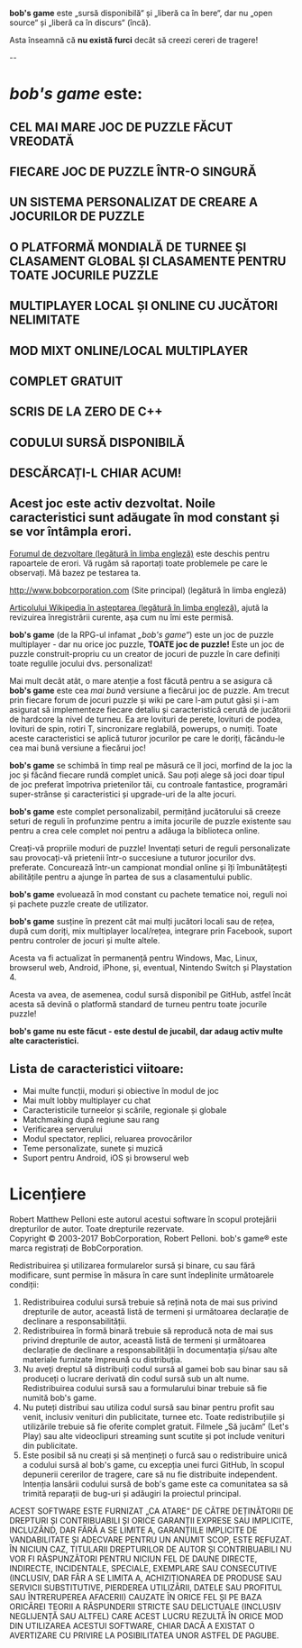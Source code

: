 **bob's game** este „sursă disponibilă“ și „liberă ca în bere“, dar nu „open source“ și „liberă ca în discurs“ (încă).

Asta înseamnă că **nu există furci** decât să creezi cereri de tragere!

--

# *bob's game* este:

## CEL MAI MARE JOC DE PUZZLE FĂCUT VREODATĂ

## FIECARE JOC DE PUZZLE ÎNTR-O SINGURĂ

## UN SISTEMA PERSONALIZAT DE CREARE A JOCURILOR DE PUZZLE

## O PLATFORMĂ MONDIALĂ DE TURNEE ȘI CLASAMENT GLOBAL ȘI CLASAMENTE PENTRU TOATE JOCURILE PUZZLE

## MULTIPLAYER LOCAL ȘI ONLINE CU JUCĂTORI NELIMITATE

## MOD MIXT ONLINE/LOCAL MULTIPLAYER

## COMPLET GRATUIT

## SCRIS DE LA ZERO DE C++

## CODULUI SURSĂ DISPONIBILĂ

## DESCĂRCAȚI-L CHIAR ACUM!

## Acest joc este activ dezvoltat. Noile caracteristici sunt adăugate în mod constant și se vor întâmpla erori.

[Forumul de dezvoltare (legătură în limba engleză)](http://bobsgame.com/forum) este deschis pentru rapoartele de erori. Vă rugăm să raportați toate problemele pe care le observați. Mă bazez pe testarea ta.

http://www.bobcorporation.com (Site principal) (legătură în limba engleză)

[Articolului Wikipedia în așteptarea (legătură în limba engleză)](https://en.wikipedia.org/w/index.php?title=Bob%27s_Game&oldid=713042467), ajută la revizuirea înregistrării curente, așa cum nu îmi este permisă.

**bob's game** (de la RPG-ul infamat *„bob's game“*) este un joc de puzzle multiplayer - dar nu orice joc puzzle, **TOATE joc de puzzle!** Este un joc de puzzle construit-propriu cu un creator de jocuri de puzzle în care definiți toate regulile jocului dvs. personalizat!

Mai mult decât atât, o mare atenție a fost făcută pentru a se asigura că **bob's game** este cea *mai bună* versiune a fiecărui joc de puzzle. Am trecut prin fiecare forum de jocuri puzzle și wiki pe care l-am putut găsi și i-am asigurat să implementeze fiecare detaliu și caracteristică cerută de jucătorii de hardcore la nivel de turneu. Ea are lovituri de perete, lovituri de podea, lovituri de spin, rotiri T, sincronizare reglabilă, powerups, o numiți. Toate aceste caracteristici se aplică tuturor jocurilor pe care le doriți, făcându-le cea mai bună versiune a fiecărui joc!

**bob's game** se schimbă în timp real pe măsură ce îl joci, morfind de la joc la joc și făcând fiecare rundă complet unică. Sau poți alege să joci doar tipul de joc preferat împotriva prietenilor tăi, cu controale fantastice, programări super-strânse și caracteristici și upgrade-uri de la alte jocuri.

**bob's game** este complet personalizabil, permițând jucătorului să creeze seturi de reguli în profunzime pentru a imita jocurile de puzzle existente sau pentru a crea cele complet noi pentru a adăuga la biblioteca online.

Creați-vă propriile moduri de puzzle! Inventați seturi de reguli personalizate sau provocați-vă prietenii într-o succesiune a tuturor jocurilor dvs. preferate. Concurează într-un campionat mondial online și îți îmbunătățești abilitățile pentru a ajunge în partea de sus a clasamentului public.

**bob's game** evoluează în mod constant cu pachete tematice noi, reguli noi și pachete puzzle create de utilizator.

**bob's game** susține în prezent cât mai mulți jucători locali sau de rețea, după cum doriți, mix multiplayer local/rețea, integrare prin Facebook, suport pentru controler de jocuri și multe altele.

Acesta va fi actualizat în permanență pentru Windows, Mac, Linux, browserul web, Android, iPhone, și, eventual, Nintendo Switch și Playstation 4.

Acesta va avea, de asemenea, codul sursă disponibil pe GitHub, astfel încât acesta să devină o platformă standard de turneu pentru toate jocurile puzzle!

**bob's game nu este făcut - este destul de jucabil, dar adaug activ multe alte caracteristici.**

## Lista de caracteristici viitoare:
* Mai multe funcții, moduri și obiective în modul de joc
* Mai mult lobby multiplayer cu chat
* Caracteristicile turneelor ​​și scările, regionale și globale
* Matchmaking după regiune sau rang
* Verificarea serverului
* Modul spectator, replici, reluarea provocărilor
* Teme personalizate, sunete și muzică
* Suport pentru Android, iOS și browserul web

# Licențiere
Robert Matthew Pelloni este autorul acestui software în scopul protejării drepturilor de autor. Toate drepturile rezervate.<br />
Copyright © 2003-2017 BobCorporation, Robert Pelloni. bob's game® este marca registrați de BobCorporation.

Redistribuirea și utilizarea formularelor sursă și binare, cu sau fără modificare, sunt permise în măsura în care sunt îndeplinite următoarele condiții:
1. Redistribuirea codului sursă trebuie să rețină nota de mai sus privind drepturile de autor, această listă de termeni și următoarea declarație de declinare a responsabilității.
2. Redistribuirea în formă binară trebuie să reproducă nota de mai sus privind drepturile de autor, această listă de termeni și următoarea declarație de declinare a responsabilității în documentația și/sau alte materiale furnizate împreună cu distribuția.
3. Nu aveți dreptul să distribuiți codul sursă al gamei bob sau binar sau să produceți o lucrare derivată din codul sursă sub un alt nume. Redistribuirea codului sursă sau a formularului binar trebuie să fie numită bob's game.
4. Nu puteți distribui sau utiliza codul sursă sau binar pentru profit sau venit, inclusiv venituri din publicitate, turnee etc. Toate redistribuțiile și utilizările trebuie să fie oferite complet gratuit. Filmele „Să jucăm“ (Let's Play) sau alte videoclipuri streaming sunt scutite și pot include venituri din publicitate.
5. Este posibil să nu creați și să mențineți o furcă sau o redistribuire unică a codului sursă al bob's game, cu excepția unei furci GitHub, în scopul depunerii cererilor de tragere, care să nu fie distribuite independent. Intenția lansării codului sursă de bob's game este ca comunitatea sa să trimită reparații de bug-uri și adăugiri la proiectul principal.

ACEST SOFTWARE ESTE FURNIZAT „CA ATARE“ DE CĂTRE DEȚINĂTORII DE DREPTURI ȘI CONTRIBUABILI ȘI ORICE GARANȚII EXPRESE SAU IMPLICITE, INCLUZÂND, DAR FĂRĂ A SE LIMITE A, GARANȚIILE IMPLICITE DE VANDABILITATE ȘI ADECVARE PENTRU UN ANUMIT SCOP, ESTE REFUZAT. ÎN NICIUN CAZ, TITULARII DREPTURILOR DE AUTOR ȘI CONTRIBUABILI NU VOR FI RĂSPUNZĂTORI PENTRU NICIUN FEL DE DAUNE DIRECTE, INDIRECTE, INCIDENTALE, SPECIALE, EXEMPLARE SAU CONSECUTIVE (INCLUSIV, DAR FĂR A SE LIMITA A, ACHIZIȚIONAREA DE PRODUSE SAU SERVICII SUBSTITUTIVE, PIERDEREA UTILIZĂRII, DATELE SAU PROFITUL SAU ÎNTRERUPEREA AFACERII) CAUZATE ÎN ORICE FEL ȘI PE BAZA ORICĂREI TEORII A RĂSPUNDERII STRICTE SAU DELICTUALE (INCLUSIV NEGLIJENȚĂ SAU ALTFEL) CARE ACEST LUCRU REZULTĂ ÎN ORICE MOD DIN UTILIZAREA ACESTUI SOFTWARE, CHIAR DACĂ A EXISTAT O AVERTIZARE CU PRIVIRE LA POSIBILITATEA UNOR ASTFEL DE PAGUBE.
